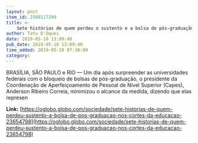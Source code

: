 ```yaml
---
layout: post
item_id: 2588117299
title: >-
    Sete histórias de quem perdeu o sustento e a bolsa de pós-graduação nos cortes da educação
author: Tatu D'Oquei
date: 2019-05-10 13:09:40
pub_date: 2019-05-10 13:09:40
time_added: 2019-05-10 07:30:00
category: 
---
```


BRASÍLIA, SÃO PAULO e RIO — Um dia após surpreender as universidades federais com o bloqueio de bolsas de pós-graduação, o presidente da Coordenação de Aperfeiçoamento de Pessoal de Nível Superior (Capes), Anderson Ribeiro Correia, minimizou o alcance da medida, dizendo que elas represen

**Link:** [https://oglobo.globo.com/sociedade/sete-historias-de-quem-perdeu-sustento-a-bolsa-de-pos-graduacao-nos-cortes-da-educacao-23654798](https://oglobo.globo.com/sociedade/sete-historias-de-quem-perdeu-sustento-a-bolsa-de-pos-graduacao-nos-cortes-da-educacao-23654798)

